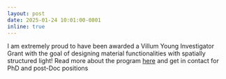 ```yaml
---
layout: post
date: 2025-01-24 10:01:00-0801
inline: true
---
```


I am extremely proud to have been awarded a Villum Young Investigator Grant with the goal of designing material functionalities with spatially structured light! Read more about the program [here](https://villumfonden.dk/en/news/millions-funding-young-researchers) and get in contact for PhD and post-Doc positions